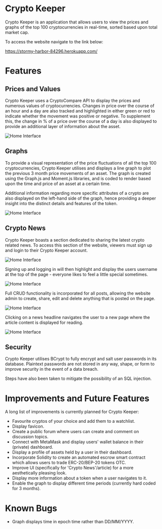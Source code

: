 # Crypto Keeper
Crypto Keeper is an application that allows users to view the prices and graphs of the top 100 cryptocurrencies in real-time, sorted based upon total market cap.

To access the website navigate to the link below:

https://stormy-harbor-84296.herokuapp.com/

# Features

## Prices and Values
Crypto Keeper uses a CryptoCompare API to display the prices and numerous values of cryptocurrencies. Changes in price over the course of an hour and a day are also tracked and highlighted in either green or red to indicate whether the movement was positive or negative. To supplement this, the change in % of a price over the course of a day is also displayed to provide an additional layer of information about the asset.

![Home Interface](public/documentation/home.jpg)

## Graphs
To provide a visual representation of the price fluctuations of all the top 100 cryptocurrencies, Crypto Keeper utilises and displays a line graph to plot the previous 3 month price movements of an asset. The graph is created using the Graph.js and Moment.js libraries, and is coded to render based upon the time and price of an asset at a certain time.

Additional information regarding more specific attributes of a crypto are also displayed on the left-hand side of the graph, hence providing a deeper insight into the distinct details and features of the token.

![Home Interface](public/documentation/graph.jpg)

## Crypto News

Crypto Keeper boasts a section dedicated to sharing the latest crypto related news. To access this section of the website, viewers must sign up and login to their Crypto Keeper account.

![Home Interface](public/documentation/news.jpg)

Signing up and logging in will then highlight and display the users username at the top of the page - everyone likes to feel a little special sometimes.

![Home Interface](public/documentation/loggedin.jpg)

Full CRUD functionality is incorporated for all posts, allowing the website admin to create, share, edit and delete anything that is posted on the page.

![Home Interface](public/documentation/login.jpg)

Clicking on a news headline navigates the user to a new page where the article content is displayed for reading.

![Home Interface](public/documentation/article.jpg)

## Security

Crypto Keeper utilises BCrypt to fully encrypt and salt user passwords in its database. Plaintext passwords are not stored in any way, shape, or form to improve security in the event of a data breach.

Steps have also been taken to mitigate the possibility of an SQL injection.

# Improvements and Future Features

A long list of improvements is currently planned for Crypto Keeper:

- Favourite cryptos of your choice and add them to a watchlist.
- Display favicon.
- Create a public forum where users can create and comment on discussion topics.
- Connect with MetaMask and display users' wallet balance in their (private) dashboard.
- Display a profile of assets held by a user in their dashboard.
- Incorporate Solidity to create an automated escrow smart contract which allows users to trade ERC-20/BEP-20 tokens OTC.
- Improve UI (specifically for 'Crypto News'/article) for a more aesthetically pleasing look.
- Display more information about a token when a user navigates to it.
- Enable the graph to display different time periods (currently hard coded for 3 months).

# Known Bugs
- Graph displays time in epoch time rather than DD/MM/YYYY.



